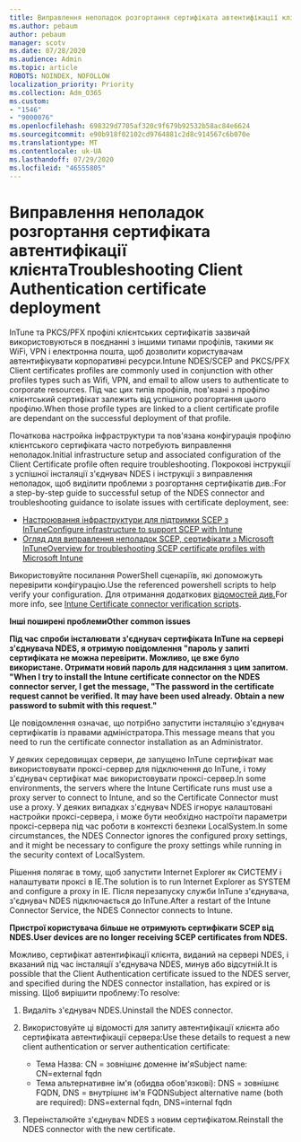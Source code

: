 ```yaml
---
title: Виправлення неполадок розгортання сертифіката автентифікації клієнта
ms.author: pebaum
author: pebaum
manager: scotv
ms.date: 07/28/2020
ms.audience: Admin
ms.topic: article
ROBOTS: NOINDEX, NOFOLLOW
localization_priority: Priority
ms.collection: Adm_O365
ms.custom:
- "1546"
- "9000076"
ms.openlocfilehash: 698329d7705af320c9f679b92532b58ac84e6624
ms.sourcegitcommit: e90b918f02102cd9764881c2d8c914567c6b070e
ms.translationtype: MT
ms.contentlocale: uk-UA
ms.lasthandoff: 07/29/2020
ms.locfileid: "46555805"
---
```

# <a name="troubleshooting-client-authentication-certificate-deployment"></a><span data-ttu-id="76c06-102">Виправлення неполадок розгортання сертифіката автентифікації клієнта</span><span class="sxs-lookup"><span data-stu-id="76c06-102">Troubleshooting Client Authentication certificate deployment</span></span>

<span data-ttu-id="76c06-103">InTune та PKCS/PFX профілі клієнтських сертифікатів зазвичай використовуються в поєднанні з іншими типами профілів, такими як WiFi, VPN і електронна пошта, щоб дозволити користувачам автентифікувати корпоративні ресурси.</span><span class="sxs-lookup"><span data-stu-id="76c06-103">Intune NDES/SCEP and PKCS/PFX Client certificates profiles are commonly used in conjunction with other profiles types such as Wifi, VPN, and email to allow users to authenticate to corporate resources.</span></span> <span data-ttu-id="76c06-104">Під час цих типів профілів, пов'язані з профілю клієнтський сертифікат залежить від успішного розгортання цього профілю.</span><span class="sxs-lookup"><span data-stu-id="76c06-104">When those profile types are linked to a client certificate profile are dependant on the successful deployment of that profile.</span></span>

<span data-ttu-id="76c06-105">Початкова настройка інфраструктури та пов'язана конфігурація профілю клієнтського сертифіката часто потребують виправлення неполадок.</span><span class="sxs-lookup"><span data-stu-id="76c06-105">Initial infrastructure setup and associated configuration of the Client Certificate profile often require troubleshooting.</span></span> <span data-ttu-id="76c06-106">Покрокові інструкції з успішної інсталяції з'єднувач NDES і інструкції з виправлення неполадок, щоб виділити проблеми з розгортання сертифікатів див.:</span><span class="sxs-lookup"><span data-stu-id="76c06-106">For a step-by-step guide to successful setup of the NDES connector and troubleshooting guidance to isolate issues with certificate deployment, see:</span></span> 

- [<span data-ttu-id="76c06-107">Настроювання інфраструктури для підтримки SCEP з InTune</span><span class="sxs-lookup"><span data-stu-id="76c06-107">Configure infrastructure to support SCEP with Intune</span></span>](https://support.microsoft.com/help/4459540/troubleshoot-ndes-configuration-for-use-with-intune)
- [<span data-ttu-id="76c06-108">Огляд для виправлення неполадок SCEP, сертифікати з Microsoft InTune</span><span class="sxs-lookup"><span data-stu-id="76c06-108">Overview for troubleshooting SCEP certificate profiles with Microsoft Intune</span></span>](https://support.microsoft.com/help/4457481/troubleshooting-scep-certificate-profile-deployment-in-intune)

<span data-ttu-id="76c06-109">Використовуйте посилання PowerShell сценаріїв, які допоможуть перевірити конфігурацію.</span><span class="sxs-lookup"><span data-stu-id="76c06-109">Use the referenced powershell scripts to help verify your configuration.</span></span> <span data-ttu-id="76c06-110">Для отримання додаткових [відомостей див.](https://github.com/microsoftgraph/powershell-intune-samples/tree/master/CertificationAuthority)</span><span class="sxs-lookup"><span data-stu-id="76c06-110">For more info, see [Intune Certificate connector verification scripts](https://github.com/microsoftgraph/powershell-intune-samples/tree/master/CertificationAuthority).</span></span>

  
<span data-ttu-id="76c06-111">**Інші поширені проблеми**</span><span class="sxs-lookup"><span data-stu-id="76c06-111">**Other common issues**</span></span>

<span data-ttu-id="76c06-112">**Під час спроби інсталювати з'єднувач сертифіката InTune на сервері з'єднувача NDES, я отримую повідомлення "пароль у запиті сертифіката не можна перевірити. Можливо, це вже було використане. Отримати новий пароль для надсилання з цим запитом. "**</span><span class="sxs-lookup"><span data-stu-id="76c06-112">**When I try to install the Intune certificate connector on the NDES connector server, I get the message, "The password in the certificate request cannot be verified. It may have been used already. Obtain a new password to submit with this request."**</span></span>  

<span data-ttu-id="76c06-113">Це повідомлення означає, що потрібно запустити інсталяцію з'єднувач сертифікатів із правами адміністратора.</span><span class="sxs-lookup"><span data-stu-id="76c06-113">This message means that you need to run the certificate connector installation as an Administrator.</span></span>

<span data-ttu-id="76c06-114">У деяких середовищах сервери, де запущено InTune сертифікат має використовувати проксі-сервер для підключення до InTune, і тому з'єднувач сертифікат має використовувати проксі-сервер.</span><span class="sxs-lookup"><span data-stu-id="76c06-114">In some environments, the servers where the Intune Certificate runs must use a proxy server to connect to Intune, and so the Certificate Connector must use a proxy.</span></span> <span data-ttu-id="76c06-115">У деяких випадках з'єднувач NDES ігнорує налаштовані настройки проксі-сервера, і може бути необхідно настроїти параметри проксі-сервера під час роботи в контексті безпеки LocalSystem.</span><span class="sxs-lookup"><span data-stu-id="76c06-115">In some circumstances, the NDES Connector ignores the configured proxy settings, and it might be necessary to configure the proxy settings while running in the security context of LocalSystem.</span></span> 
 
<span data-ttu-id="76c06-116">Рішення полягає в тому, щоб запустити Internet Explorer як СИСТЕМУ і налаштувати проксі в IE.</span><span class="sxs-lookup"><span data-stu-id="76c06-116">The solution is to run Internet Explorer as SYSTEM and configure a proxy in IE.</span></span> <span data-ttu-id="76c06-117">Після перезапуску служби InTune з'єднувача, з'єднувач NDES підключається до InTune.</span><span class="sxs-lookup"><span data-stu-id="76c06-117">After a restart of the Intune Connector Service, the NDES Connector connects to Intune.</span></span>

<span data-ttu-id="76c06-118">**Пристрої користувача більше не отримують сертифікати SCEP від NDES.**</span><span class="sxs-lookup"><span data-stu-id="76c06-118">**User devices are no longer receiving SCEP certificates from NDES.**</span></span>

<span data-ttu-id="76c06-119">Можливо, сертифікат автентифікації клієнта, виданий на сервері NDES, і вказаний під час інсталяції з'єднувача NDES, минув або відсутній.</span><span class="sxs-lookup"><span data-stu-id="76c06-119">It is possible that the Client Authentication certificate issued to the NDES server, and specified during the NDES connector installation, has expired or is missing.</span></span> <span data-ttu-id="76c06-120">Щоб вирішити проблему:</span><span class="sxs-lookup"><span data-stu-id="76c06-120">To resolve:</span></span> 
 
1. <span data-ttu-id="76c06-121">Видаліть з'єднувач NDES.</span><span class="sxs-lookup"><span data-stu-id="76c06-121">Uninstall the NDES connector.</span></span>  
2. <span data-ttu-id="76c06-122">Використовуйте ці відомості для запиту автентифікації клієнта або сертифіката автентифікації сервера:</span><span class="sxs-lookup"><span data-stu-id="76c06-122">Use these details to request a new client authentication or server authentication certificate:</span></span> 
 
    - <span data-ttu-id="76c06-123">Тема Назва: CN = зовнішнє доменне ім'я</span><span class="sxs-lookup"><span data-stu-id="76c06-123">Subject name: CN=external fqdn</span></span>  
    - <span data-ttu-id="76c06-124">Тема альтернативне ім'я (обидва обов'язкові): DNS = зовнішнє FQDN, DNS = внутрішнє ім'я FQDN</span><span class="sxs-lookup"><span data-stu-id="76c06-124">Subject alternative name (both are required): DNS=external fqdn, DNS=internal fqdn</span></span> 
 
3. <span data-ttu-id="76c06-125">Переінсталюйте з'єднувач NDES з новим сертифікатом.</span><span class="sxs-lookup"><span data-stu-id="76c06-125">Reinstall the NDES connector with the new certificate.</span></span>